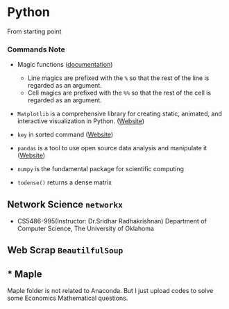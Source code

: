 # Python
From starting point

### Commands Note

* Magic functions ([documentation](https://ipython.readthedocs.io/en/stable/interactive/tutorial.html#magics-explained))

  - Line magics are prefixed with the `%` so that the rest of the line is regarded as an argument.
  - Cell magics are prefixed with the `%%` so that the rest of the cell is regarded as an argument.

* `Matplotlib` is a comprehensive library for creating static, animated, and interactive visualization in Python. ([Website](https://matplotlib.org))
* `key` in sorted command ([Website](https://blogboard.io/blog/knowledge/python-sorted-lambda/))
* `pandas` is a tool to use open source data analysis and manipulate it ([Website](https://pandas.pydata.org))
* `numpy` is the fundamental package for scientific computing
* `todense()` returns a dense matrix

## Network Science `networkx`

* CS5486-995(Instructor: Dr.Sridhar Radhakrishnan) Department of Computer Science, The University of Oklahoma

## Web Scrap `BeautilfulSoup`



## * Maple

Maple folder is not related to Anaconda. But I just upload codes to solve some Economics Mathematical questions.
